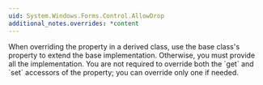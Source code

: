 ```yaml
---
uid: System.Windows.Forms.Control.AllowDrop
additional_notes.overrides: *content
---
```


<p>When overriding the <xref href="System.Windows.Forms.Control.AllowDrop"></xref> property in a derived class, use the base class's <xref href="System.Windows.Forms.Control.AllowDrop"></xref> property to extend the base implementation. Otherwise, you must provide all the implementation. You are not required to override both the `get` and `set` accessors of the <xref href="System.Windows.Forms.Control.AllowDrop"></xref> property; you can override only one if needed.</p>


